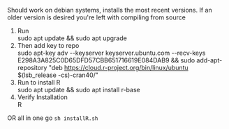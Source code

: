Should work on debian systems, installs the most recent versions. If an older version is desired you're left with compiling from source

1. Run  
sudo apt update && sudo apt upgrade
2. Then  add key to repo  
sudo apt-key adv --keyserver keyserver.ubuntu.com --recv-keys E298A3A825C0D65DFD57CBB651716619E084DAB9 &&
sudo add-apt-repository "deb https://cloud.r-project.org/bin/linux/ubuntu $(lsb_release -cs)-cran40/"
3. Run to install R  
sudo apt update && sudo apt install r-base
4. Verify Installation  
R

OR all in one go `sh installR.sh` 
